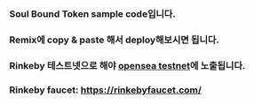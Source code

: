 ### Soul Bound Token sample code입니다.

### Remix에 copy & paste 해서 deploy해보시면 됩니다.

### Rinkeby 테스트넷으로 해야 [opensea testnet](https://testnets.opensea.io/)에 노출됩니다.

### Rinkeby faucet: https://rinkebyfaucet.com/
